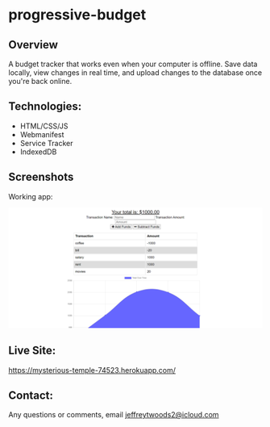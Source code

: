 # progressive-budget

## Overview

A budget tracker that works even when your computer is offline. Save data locally, view changes in real time, and upload changes to the database once you're back online.

## Technologies:

<ul>
  <li>HTML/CSS/JS</li>
  <li>Webmanifest</li>
  <li>Service Tracker</li>
  <li>IndexedDB</li>
</ul>

## Screenshots

Working app:

![working app](images/budget-tracker.png)

## Live Site:

https://mysterious-temple-74523.herokuapp.com/

## Contact:

Any questions or comments, email jeffreytwoods2@icloud.com